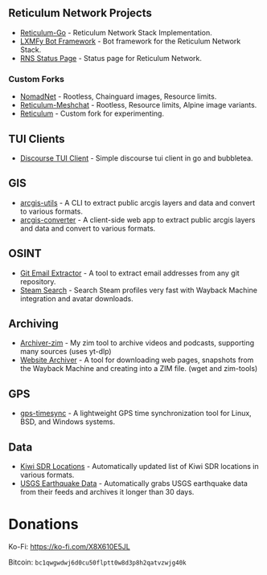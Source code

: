 ## Reticulum Network Projects

- [Reticulum-Go](https://github.com/Sudo-Ivan/Reticulum-Go) - Reticulum Network Stack Implementation.
- [LXMFy Bot Framework](https://github.com/lxmfy/LXMFy) - Bot framework for the Reticulum Network Stack.
- [RNS Status Page](https://github.com/Sudo-Ivan/rns-status-page) - Status page for Reticulum Network.

### Custom Forks

- [NomadNet](https://github.com/Sudo-Ivan/NomadNet) - Rootless, Chainguard images, Resource limits.
- [Reticulum-Meshchat](https://github.com/Sudo-Ivan/reticulum-meshchat) - Rootless, Resource limits, Alpine image variants.
- [Reticulum](https://github.com/Sudo-Ivan/Reticulum) - Custom fork for experimenting. 

## TUI Clients

- [Discourse TUI Client](https://github.com/Sudo-Ivan/discourse-tui-client) - Simple discourse tui client in go and bubbletea.

## GIS

- [arcgis-utils](https://github.com/Sudo-Ivan/arcgis-utils) - A CLI to extract public arcgis layers and data and convert to various formats.
- [arcgis-converter](https://github.com/Sudo-Ivan/arcgis-converter) - A client-side web app to extract public arcgis layers and data and convert to various formats.

## OSINT

- [Git Email Extractor](https://github.com/Sudo-Ivan/git-email-extractor) - A tool to extract email addresses from any git repository.
- [Steam Search](https://github.com/Sudo-Ivan/steam-search) - Search Steam profiles very fast with Wayback Machine integration and avatar downloads.

## Archiving

- [Archiver-zim](https://github.com/Sudo-Ivan/archiver-zim) - My zim tool to archive videos and podcasts, supporting many sources (uses yt-dlp)
- [Website Archiver](https://github.com/Sudo-Ivan/website-archiver) - A tool for downloading web pages, snapshots from the Wayback Machine and creating into a ZIM file. (wget and zim-tools)

## GPS

- [gps-timesync](https://github.com/Sudo-Ivan/gps-timesync) - A lightweight GPS time synchronization tool for Linux, BSD, and Windows systems.

## Data

- [Kiwi SDR Locations](https://github.com/Sudo-Ivan/web-sdr-locations/blob/main/data/kiwisdr_locations.geojson) - Automatically updated list of Kiwi SDR locations in various formats.
- [USGS Earthquake Data](https://github.com/Sudo-Ivan/usgs-data) - Automatically grabs USGS earthquake data from their feeds and archives it longer than 30 days. 

# Donations

Ko-Fi: https://ko-fi.com/X8X610E5JL

Bitcoin: `bc1qwgwdwj6d0cu50flptt0w8d3p8h2qatvzwjg40k`
